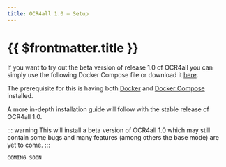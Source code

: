 ```yaml
---
title: OCR4all 1.0 – Setup
---
```

# {{ $frontmatter.title }}

If you want to try out the beta version of release 1.0 of OCR4all you can simply use the following Docker Compose file or download it [here]().

The prerequisite for this is having both [Docker](https://docs.docker.com/get-started/get-docker/) and [Docker Compose](https://docs.docker.com/compose/install/) installed. 

A more in-depth installation guide will follow with the stable release of OCR4all 1.0.

::: warning
This will install a beta version of OCR4all 1.0 which may still contain some bugs and many features (among others the base mode) are yet to come.
:::

```
COMING SOON
```
